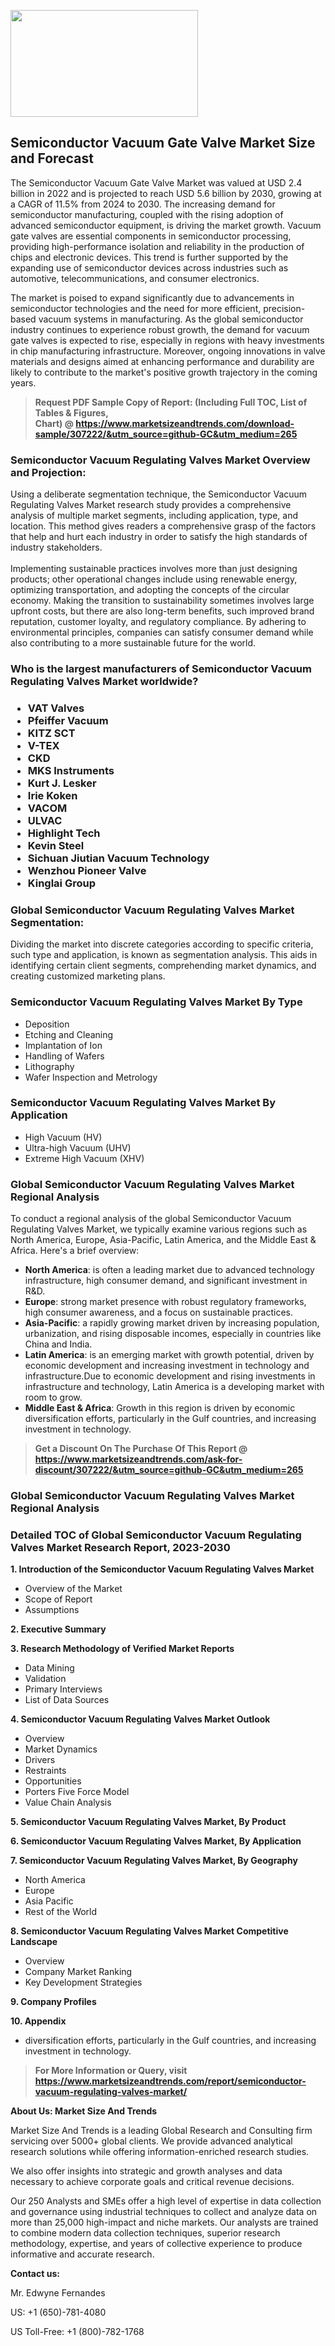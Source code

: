 <p><img class="alignnone size-medium wp-image-20088" src="https://ffe5etoiles.com/wp-content/uploads/2024/12/MST1-300x171.png" alt="" width="300" height="171" /></p><h2>Semiconductor Vacuum Gate Valve Market Size and Forecast</h2><p>The Semiconductor Vacuum Gate Valve Market was valued at USD 2.4 billion in 2022 and is projected to reach USD 5.6 billion by 2030, growing at a CAGR of 11.5% from 2024 to 2030. The increasing demand for semiconductor manufacturing, coupled with the rising adoption of advanced semiconductor equipment, is driving the market growth. Vacuum gate valves are essential components in semiconductor processing, providing high-performance isolation and reliability in the production of chips and electronic devices. This trend is further supported by the expanding use of semiconductor devices across industries such as automotive, telecommunications, and consumer electronics.</p><p>The market is poised to expand significantly due to advancements in semiconductor technologies and the need for more efficient, precision-based vacuum systems in manufacturing. As the global semiconductor industry continues to experience robust growth, the demand for vacuum gate valves is expected to rise, especially in regions with heavy investments in chip manufacturing infrastructure. Moreover, ongoing innovations in valve materials and designs aimed at enhancing performance and durability are likely to contribute to the market's positive growth trajectory in the coming years.</p></p><blockquote id="" class=""><strong>Request PDF Sample Copy of Report: (Including Full TOC, List of Tables &amp; Figures, Chart)&nbsp;@&nbsp;<strong><a href="https://www.marketsizeandtrends.com/download-sample/307222/&utm_source=github-GC&utm_medium=265" target="_blank">https://www.marketsizeandtrends.com/download-sample/307222/&utm_source=github-GC&utm_medium=265</a></strong></strong></blockquote><h3 id="" class="">Semiconductor Vacuum Regulating Valves Market&nbsp;Overview and Projection:</h3><p id="" class="">Using a deliberate segmentation technique, the Semiconductor Vacuum Regulating Valves Market research study provides a comprehensive analysis of multiple market segments, including application, type, and location. This method gives readers a comprehensive grasp of the factors that help and hurt each industry in order to satisfy the high standards of industry stakeholders. <br /> <br />Implementing sustainable practices involves more than just designing products; other operational changes include using renewable energy, optimizing transportation, and adopting the concepts of the circular economy. Making the transition to sustainability sometimes involves large upfront costs, but there are also long-term benefits, such improved brand reputation, customer loyalty, and regulatory compliance. By adhering to environmental principles, companies can satisfy consumer demand while also contributing to a more sustainable future for the world.</p><h3 id="" class="">Who is the largest manufacturers of&nbsp;Semiconductor Vacuum Regulating Valves Market worldwide?</h3><h3 class=""><p><ul><li>VAT Valves </li><li> Pfeiffer Vacuum </li><li> KITZ SCT </li><li> V-TEX </li><li> CKD </li><li> MKS Instruments </li><li> Kurt J. Lesker </li><li> Irie Koken </li><li> VACOM </li><li> ULVAC </li><li> Highlight Tech </li><li> Kevin Steel </li><li> Sichuan Jiutian Vacuum Technology </li><li> Wenzhou Pioneer Valve </li><li> Kinglai Group</li></ul></p></h3><h3 id="" class="">Global&nbsp;Semiconductor Vacuum Regulating Valves Market Segmentation:</h3><p id="" class="">Dividing the market into discrete categories according to specific criteria, such type and application, is known as segmentation analysis. This aids in identifying certain client segments, comprehending market dynamics, and creating customized marketing plans.</p><h3 id="" class="">Semiconductor Vacuum Regulating Valves Market&nbsp;By Type</h3><p><p><ul><li>Deposition</li><li> Etching and Cleaning</li><li> Implantation of Ion</li><li> Handling of Wafers</li><li> Lithography</li><li> Wafer Inspection and Metrology</p></li></ul></p></p><h3 id="" class="">Semiconductor Vacuum Regulating Valves Market&nbsp;By Application</h3><p class=""><p><ul><li>High Vacuum (HV)</li><li> Ultra-high Vacuum (UHV)</li><li> Extreme High Vacuum (XHV)</li></ul></p></p><h3 id="" class="">Global Semiconductor Vacuum Regulating Valves Market Regional Analysis</h3><p id="" class="">To conduct a regional analysis of the global Semiconductor Vacuum Regulating Valves Market, we typically examine various regions such as North America, Europe, Asia-Pacific, Latin America, and the Middle East &amp; Africa. Here's a brief overview:</p><ul><li><strong>North America</strong>: is often a leading market due to advanced technology infrastructure, high consumer demand, and significant investment in R&amp;D.</li><li><strong>Europe</strong>: strong market presence with robust regulatory frameworks, high consumer awareness, and a focus on sustainable practices.</li><li><strong>Asia-Pacific</strong>: a rapidly growing market driven by increasing population, urbanization, and rising disposable incomes, especially in countries like China and India.</li><li><strong>Latin America</strong>: is an emerging market with growth potential, driven by economic development and increasing investment in technology and infrastructure.Due to economic development and rising investments in infrastructure and technology, Latin America is a developing market with room to grow.</li><li><strong>Middle East &amp; Africa</strong>: Growth in this region is driven by economic diversification efforts, particularly in the Gulf countries, and increasing investment in technology.</li></ul><blockquote id="" class=""><strong>Get a Discount On The Purchase Of This Report @ <strong><a href="https://www.marketsizeandtrends.com/ask-for-discount/307222/&utm_source=github-GC&utm_medium=265" target="_blank">https://www.marketsizeandtrends.com/ask-for-discount/307222/&utm_source=github-GC&utm_medium=265</a></strong></strong></blockquote><h3 id="" class="">Global Semiconductor Vacuum Regulating Valves Market Regional Analysis</h3><h3 id="" class="">Detailed TOC of Global Semiconductor Vacuum Regulating Valves Market Research Report, 2023-2030</h3><p id="" class=""><strong>1. Introduction of the Semiconductor Vacuum Regulating Valves Market</strong></p><ul><li>Overview of the Market</li><li>Scope of Report</li><li>Assumptions</li></ul><p id="" class=""><strong>2. Executive Summary</strong></p><p id="" class=""><strong>3. Research Methodology of Verified Market Reports</strong></p><ul><li>Data Mining</li><li>Validation</li><li>Primary Interviews</li><li>List of Data Sources</li></ul><p id="" class=""><strong>4. Semiconductor Vacuum Regulating Valves Market Outlook</strong></p><ul><li>Overview</li><li>Market Dynamics</li><li>Drivers</li><li>Restraints</li><li>Opportunities</li><li>Porters Five Force Model</li><li>Value Chain Analysis</li></ul><p id="" class=""><strong>5. Semiconductor Vacuum Regulating Valves Market, By Product</strong></p><p id="" class=""><strong>6. Semiconductor Vacuum Regulating Valves Market, By Application</strong></p><p id="" class=""><strong>7. Semiconductor Vacuum Regulating Valves Market, By Geography</strong></p><ul><li>North America</li><li>Europe</li><li>Asia Pacific</li><li>Rest of the World</li></ul><p id="" class=""><strong>8. Semiconductor Vacuum Regulating Valves Market Competitive Landscape</strong></p><ul><li>Overview</li><li>Company Market Ranking</li><li>Key Development Strategies</li></ul><p id="" class=""><strong>9. Company Profiles</strong></p><p id="" class=""><strong>10. Appendix</strong></p><ul><li>diversification efforts, particularly in the Gulf countries, and increasing investment in technology.</li></ul><blockquote id="" class=""><strong>For More Information or Query, visit <strong><strong><a href="https://www.marketsizeandtrends.com/report/semiconductor-vacuum-regulating-valves-market/" target="_blank">https://www.marketsizeandtrends.com/report/semiconductor-vacuum-regulating-valves-market/</a></strong></strong></strong></blockquote><p id="" class=""><strong>About Us: Market Size And Trends</strong></p><p id="" class="">Market Size And Trends is a leading Global Research and Consulting firm servicing over 5000+ global clients. We provide advanced analytical research solutions while offering information-enriched research studies.</p><p id="" class="">We also offer insights into strategic and growth analyses and data necessary to achieve corporate goals and critical revenue decisions.</p><p id="" class="">Our 250 Analysts and SMEs offer a high level of expertise in data collection and governance using industrial techniques to collect and analyze data on more than 25,000 high-impact and niche markets. Our analysts are trained to combine modern data collection techniques, superior research methodology, expertise, and years of collective experience to produce informative and accurate research.</p><p id="" class=""><strong>Contact us:</strong></p><p id="" class="">Mr. Edwyne Fernandes</p><p id="" class="">US: +1 (650)-781-4080</p><p id="" class="">US Toll-Free: +1 (800)-782-1768</p>
